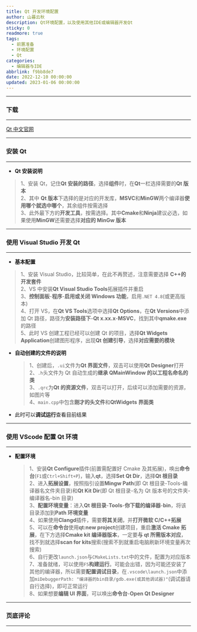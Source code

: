 ```yaml
---
title: Qt 开发环境配置
author: 山暮云秋
description: Qt环境配置，以及使用其他IDE或编辑器开发Qt
sticky: 0
readmore: true
tags:
  - 前置准备
  - 环境配置
  - Qt
categories:
  - 编辑器与IDE
abbrlink: f9bb8de7
date: 2022-12-10 00:00:00
updated: 2023-01-06 00:00:00
---
```


---

### **下载**

---

[Qt 中文官网](https://www.qt.io/zh-cn/)

---

### **安装 Qt**

---

- **Qt 安装说明**

> 1、安装 Qt，记住**Qt 安装的路径**，选择**组件**时，在**Qt**一栏选择需要的**Qt 版本**  
> 2、其中 **Qt 版本**下选择的是对应的开发库，**MSVC**和**MinGW**两个编译器**使用哪个就选中哪个**，其余组件按需选择  
> 3、此外最下方的**开发工具**，按需选择。其中**Cmake**和**Ninja**建议必选，如果使用**MinGW**还需要选择**对应的 MinGw 版本**

<!-- more -->

---

### **使用 Visual Studio 开发 Qt**

---

- **基本配置**

> 1、安装 Visual Studio，比较简单，在此不再赘述，注意需要选择 **C++的开发套件**  
> 2、VS 中安装**Qt Visual Studio Tools**拓展插件并重启  
> 3、**控制面板**-**程序**-**启用或关闭 Windows 功能**，启用`.NET 4.8`(或更高版本)  
> 4、打开 VS，在**Qt VS Tools**选项中选择**Qt Options**，在**Qt Versions**中添加 Qt 路径，路径为**安装路径下**-**Qt x.xx.x**-**MSVC**，找到其中**qmake.exe**的路径  
> 5、此时 VS 创建工程已经可以创建 Qt 的项目，选择**Qt Widgets Application**创建图形程序，出现**Qt 创建引导**，选择**对应需要的模块**

- **自动创建的文件的说明**

  > 1、创建后，`.ui`文件为**Qt 界面文件**，双击可以使用**Qt Designer**打开  
  > 2、`.h`头文件为 Qt 自动生成的**继承 QMainWindow 的以工程名命名的类**  
  > 3、`.qrc`为**Qt 的资源文件**，双击可以打开，后续可以添加需要的资源，如图片等  
  > 4、`main.cpp`中包含**刚才的头文件**和**QtWidgets 界面类**

- 此时可以**调试运行**查看目前结果

---

### **使用 VScode 配置 Qt 环境**

---

- **配置环境**

  > 1、安装**Qt Configure**插件(前置需配置好 Cmake 及其拓展)，唤出**命令台**(`F1`或`Ctrl+Shift+P`)，输入**qt**，选择**Set Qt Dir**，选择**Qt 根目录**  
  > 2、进入**拓展设置**，按照指引设置**Mingw Path**(即 Qt 根目录-Tools-编译器名文件夹目录)和**Qt Kit Dir**(即 Qt 根目录-名为 Qt 版本号的文件夹-编译器名-bin 目录)  
  > 3、**配置环境变量**：进入**Qt 根目录**-**Tools**-**你下载的编译器**-**bin**，将该目录添加到**Path 环境变量**  
  > 4、如果使用**Clangd**插件，需要**将其关闭**，并**打开微软 C/C++拓展**  
  > 5、可以在**命令台**使用**qt:new project**创建项目，重启**激活 Cmake 拓展**，在下方选择**Cmake kit 编译器版本**，一定要**与 qt 所需版本对应**，找不到就选择**scan for kits**搜索(搜索不到就重启电脑刷新环境变量再次搜索)  
  > 6、自行更改`launch.json`与`CMakeLists.txt`中的文件，配置为对应版本  
  > 7、准备就绪，可以使用`F5`**构建运行**。可能会出错，因为可能还安装了其他的编译器，所以需要**配置调试目录**，在`.vscode\launch.json`中添加`miDebuggerPath: "编译器的bin目录/gdb.exe(或其他调试器)"`(调试器请自行选择)，即可正常运行  
  > 8、如果想要**编辑 UI 界面**，可以唤出**命令台**-**Open Qt Designer**

---

### **页底评论**

---
